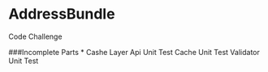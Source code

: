 # AddressBundle
Code Challenge

###Incomplete Parts *
  Cashe Layer
  Api Unit Test 
  Cache Unit Test 
  Validator Unit Test 
